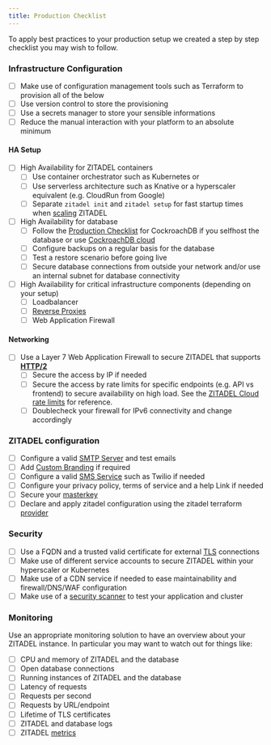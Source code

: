 ```yaml
---
title: Production Checklist
---
```



To apply best practices to your production setup we created a step by step checklist you may wish to follow.

### Infrastructure Configuration

- [ ] Make use of configuration management tools such as Terraform to provision all of the below
- [ ] Use version control to store the provisioning
- [ ] Use a secrets manager to store your sensible informations
- [ ] Reduce the manual interaction with your platform to an absolute minimum 
#### HA Setup
- [ ] High Availability for ZITADEL containers
  - [ ] Use container orchestrator such as Kubernetes or
  - [ ] Use serverless architecture such as Knative or a hyperscaler equivalent (e.g. CloudRun from Google)
  - [ ] Separate `zitadel init` and `zitadel setup` for fast startup times when [scaling](/docs/self-hosting/manage/updating_scaling) ZITADEL
- [ ] High Availability for database 
  - [ ] Follow the [Production Checklist](https://www.cockroachlabs.com/docs/stable/recommended-production-settings.html) for CockroachDB if you selfhost the database or use [CockroachDB cloud](https://www.cockroachlabs.com/docs/cockroachcloud/create-an-account.html)
  - [ ] Configure backups on a regular basis for the database
  - [ ] Test a restore scenario before going live
  - [ ] Secure database connections from outside your network and/or use an internal subnet for database connectivity
- [ ] High Availability for critical infrastructure components (depending on your setup)
  - [ ] Loadbalancer
  - [ ] [Reverse Proxies](https://zitadel.com/docs/self-hosting/manage/reverseproxy/reverse_proxy)
  - [ ] Web Application Firewall

#### Networking
- [ ] Use a Layer 7 Web Application Firewall to secure ZITADEL that supports **[HTTP/2](/docs/self-hosting/manage/http2)**
  - [ ] Secure the access by IP if needed
  - [ ] Secure the access by rate limits for specific endpoints (e.g. API vs frontend) to secure availability on high load. See the [ZITADEL Cloud rate limits](https://zitadel.com/docs/apis/ratelimits) for reference.
  - [ ] Doublecheck your firewall for IPv6 connectivity and change accordingly

### ZITADEL configuration
- [ ] Configure a valid [SMTP Server](/docs/guides/manage/console/instance-settings#smtp) and test emails
- [ ] Add [Custom Branding](/docs/guides/manage/customize/branding) if required
- [ ] Configure a valid [SMS Service](/docs/guides/manage/console/instance-settings#sms) such as Twilio if needed
- [ ] Configure your privacy policy, terms of service and a help Link if needed
- [ ] Secure your [masterkey](https://zitadel.com/docs/self-hosting/manage/configure)
- [ ] Declare and apply zitadel configuration using the zitadel terraform [provider](https://github.com/zitadel/terraform-provider-zitadel) 

### Security
- [ ] Use a FQDN and a trusted valid certificate for external [TLS](/docs/self-hosting/manage/tls_modes#http2) connections
- [ ] Make use of different service accounts to secure ZITADEL within your hyperscaler or Kubernetes 
- [ ] Make use of a CDN service if needed to ease maintainability and firewall/DNS/WAF configuration
- [ ] Make use of a [security scanner](https://owasp.org/www-community/Vulnerability_Scanning_Tools) to test your application and cluster

### Monitoring
Use an appropriate monitoring solution to have an overview about your ZITADEL instance. In particular you may want to watch out for things like:

- [ ] CPU and memory of ZITADEL and the database
- [ ] Open database connections
- [ ] Running instances of ZITADEL and the database
- [ ] Latency of requests
- [ ] Requests per second
- [ ] Requests by URL/endpoint
- [ ] Lifetime of TLS certificates
- [ ] ZITADEL and database logs
- [ ] ZITADEL [metrics](/docs/apis/observability/metrics)
